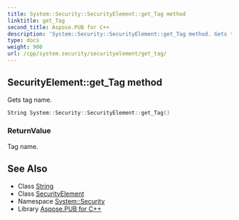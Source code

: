 ```yaml
---
title: System::Security::SecurityElement::get_Tag method
linktitle: get_Tag
second_title: Aspose.PUB for C++
description: 'System::Security::SecurityElement::get_Tag method. Gets tag name in C++.'
type: docs
weight: 900
url: /cpp/system.security/securityelement/get_tag/
---
```

## SecurityElement::get_Tag method


Gets tag name.

```cpp
String System::Security::SecurityElement::get_Tag()
```


### ReturnValue

Tag name.

## See Also

* Class [String](../../../system/string/)
* Class [SecurityElement](../)
* Namespace [System::Security](../../)
* Library [Aspose.PUB for C++](../../../)
